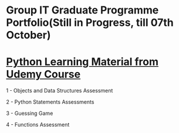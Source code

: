 # Group IT Graduate Programme Portfolio(Still in Progress, till 07th October)

# [ Python Learning Material from Udemy Course](https://github.com/Pod0303/Learning---Python-Bootcamp-)

1 - Objects and Data Structures Assessment

2 - Python Statements Assessments

3 - Guessing Game

4 - Functions Assessment
